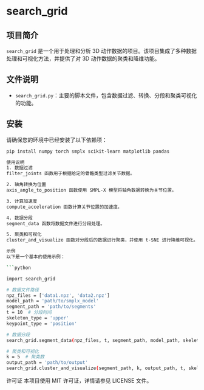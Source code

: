 # search_grid

## 项目简介

`search_grid` 是一个用于处理和分析 3D 动作数据的项目。该项目集成了多种数据处理和可视化方法，并提供了对 3D 动作数据的聚类和降维功能。

## 文件说明

- `search_grid.py`：主要的脚本文件，包含数据过滤、转换、分段和聚类可视化的功能。

## 安装

请确保您的环境中已经安装了以下依赖项：

```bash
pip install numpy torch smplx scikit-learn matplotlib pandas

使用说明
1. 数据过滤
filter_joints 函数用于根据给定的骨骼类型过滤关节数据。

2. 轴角转换为位置
axis_angle_to_position 函数使用 SMPL-X 模型将轴角数据转换为关节位置。

3. 计算加速度
compute_acceleration 函数计算关节位置的加速度。

4. 数据分段
segment_data 函数将数据文件进行分段处理。

5. 聚类和可视化
cluster_and_visualize 函数对分段后的数据进行聚类，并使用 t-SNE 进行降维可视化。

示例
以下是一个基本的使用示例：

```python

import search_grid

# 数据文件路径
npz_files = ['data1.npz', 'data2.npz']
model_path = 'path/to/smplx_model'
segment_path = 'path/to/segments'
t = 10  # 分段时间
skeleton_type = 'upper'
keypoint_type = 'position'

# 数据分段
search_grid.segment_data(npz_files, t, segment_path, model_path, skeleton_type, keypoint_type)

# 聚类和可视化
k = 5  # 聚类数
output_path = 'path/to/output'
search_grid.cluster_and_visualize(segment_path, k, output_path, t, skeleton_type, keypoint_type)
```

许可证
本项目使用 MIT 许可证，详情请参见 LICENSE 文件。